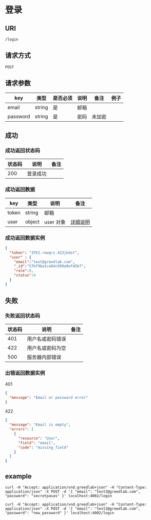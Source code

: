# 登录

## URI

```
/login
```

## 请求方式

```
POST
```

## 请求参数

| key | 类型 | 是否必须 | 说明 | 备注 | 例子 |
| --- | --- | --- | --- | --- | --- |
| email | string | 是 | 邮箱 |  |  |
| password | string | 是 |  密码 | 未加密 |  |

## 成功

### 成功返回状态码

| 状态码 | 说明 | 备注 |
| --- | --- | --- |
| 200 | 登录成功 |  |

### 成功返回数据

| key | 类型 | 说明 | 备注 |
| --- | --- | --- | --- |
| token | string | 邮箱 |  |
| user | object | user 对象 | [详细说明](../../table/user.md) |

### 成功返回数据实例

```json
{
  "token": "IFEI.rewqri.423jkdsf",
  "user" : {
    "email":"test@greedlab.com",
    "_id":"57bf9ba1ce84c999a0efd5b7",
    "role":0,
    "status":0
  }
}
```


## 失败

### 失败返回状态码

| 状态码 | 说明 | 备注 |
| --- | --- | --- |
| 401 | 用户名或密码错误 |  |
| 422 | 用户名或密码为空 |  |
| 500 | 服务器内部错误 |  |

### 出错返回数据实例

401

```json
{
  "message": "Email or password error"
}
```

422

```json
{
  "message": "Email is empty",
  "errors": [
    {
      "resource": "User",
      "field": "email",
      "code": "missing_field"
    }
  ]
}
```

## example

```
curl -H "Accept: application/vnd.greedlab+json" -H "Content-Type: application/json" -X POST -d '{ "email": "test3@greedlab.com", "password": "secretpasas" }' localhost:4002/login

curl -H "Accept: application/vnd.greedlab+json" -H "Content-Type: application/json" -X POST -d '{ "email": "test3@greedlab.com", "password": "new_password" }' localhost:4002/login
```
